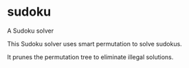 sudoku
======

A Sudoku solver

This Sudoku solver uses smart permutation to solve sudokus.

It prunes the permutation tree to eliminate illegal solutions.
